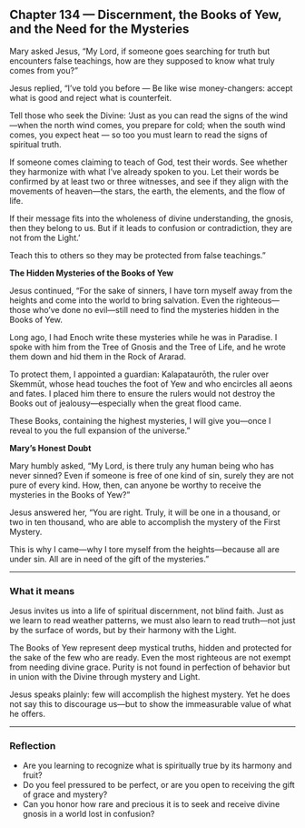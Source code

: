 ## Chapter 134 — Discernment, the Books of Yew, and the Need for the Mysteries

Mary asked Jesus, “My Lord, if someone goes searching for truth but encounters false teachings, how are they supposed to know what truly comes from you?”

Jesus replied, “I’ve told you before — Be like wise money-changers: accept what is good and reject what is counterfeit.

Tell those who seek the Divine: ‘Just as you can read the signs of the wind—when the north wind comes, you prepare for cold; when the south wind comes, you expect heat — so too you must learn to read the signs of spiritual truth.

If someone comes claiming to teach of God, test their words. See whether they harmonize with what I’ve already spoken to you. Let their words be confirmed by at least two or three witnesses, and see if they align with the movements of heaven—the stars, the earth, the elements, and the flow of life.

If their message fits into the wholeness of divine understanding, the gnosis, then they belong to us. But if it leads to confusion or contradiction, they are not from the Light.’

Teach this to others so they may be protected from false teachings.”

**The Hidden Mysteries of the Books of Yew**

Jesus continued, “For the sake of sinners, I have torn myself away from the heights and come into the world to bring salvation. Even the righteous—those who’ve done no evil—still need to find the mysteries hidden in the Books of Yew.

Long ago, I had Enoch write these mysteries while he was in Paradise. I spoke with him from the Tree of Gnosis and the Tree of Life, and he wrote them down and hid them in the Rock of Ararad.

To protect them, I appointed a guardian: Kalapataurōth, the ruler over Skemmūt, whose head touches the foot of Yew and who encircles all aeons and fates. I placed him there to ensure the rulers would not destroy the Books out of jealousy—especially when the great flood came.

These Books, containing the highest mysteries, I will give you—once I reveal to you the full expansion of the universe.”

**Mary’s Honest Doubt**

Mary humbly asked, “My Lord, is there truly any human being who has never sinned? Even if someone is free of one kind of sin, surely they are not pure of every kind. How, then, can anyone be worthy to receive the mysteries in the Books of Yew?”

Jesus answered her, “You are right. Truly, it will be one in a thousand, or two in ten thousand, who are able to accomplish the mystery of the First Mystery.

This is why I came—why I tore myself from the heights—because all are under sin. All are in need of the gift of the mysteries.”

---

### What it means

Jesus invites us into a life of spiritual discernment, not blind faith. Just as we learn to read weather patterns, we must also learn to read truth—not just by the surface of words, but by their harmony with the Light.

The Books of Yew represent deep mystical truths, hidden and protected for the sake of the few who are ready. Even the most righteous are not exempt from needing divine grace. Purity is not found in perfection of behavior but in union with the Divine through mystery and Light.

Jesus speaks plainly: few will accomplish the highest mystery. Yet he does not say this to discourage us—but to show the immeasurable value of what he offers.

---

### Reflection

- Are you learning to recognize what is spiritually true by its harmony and fruit?
- Do you feel pressured to be perfect, or are you open to receiving the gift of grace and mystery?
- Can you honor how rare and precious it is to seek and receive divine gnosis in a world lost in confusion?
